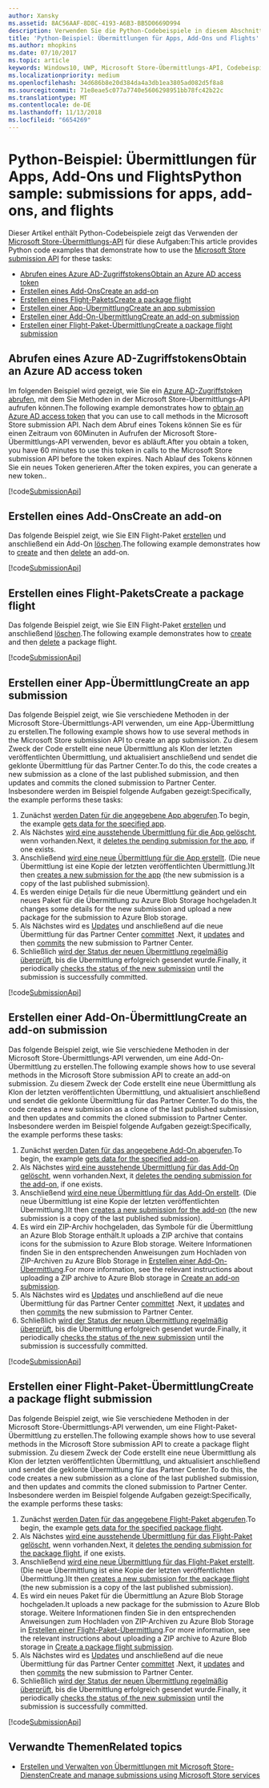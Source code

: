 ```yaml
---
author: Xansky
ms.assetid: 8AC56AAF-8D8C-4193-A6B3-BB5D0669D994
description: Verwenden Sie die Python-Codebeispiele in diesem Abschnitt, um mehr über die Verwendung der Microsoft Store-Übermittlungs-API zu erfahren.
title: 'Python-Beispiel: Übermittlungen für Apps, Add-Ons und Flights'
ms.author: mhopkins
ms.date: 07/10/2017
ms.topic: article
keywords: Windows10, UWP, Microsoft Store-Übermittlungs-API, Codebeispiele, Python
ms.localizationpriority: medium
ms.openlocfilehash: 34d686b8e20d384da4a3db1ea3805ad082d5f8a8
ms.sourcegitcommit: 71e8eae5c077a7740e5606298951bb78fc42b22c
ms.translationtype: MT
ms.contentlocale: de-DE
ms.lasthandoff: 11/13/2018
ms.locfileid: "6654269"
---
```

# <a name="python-sample-submissions-for-apps-add-ons-and-flights"></a><span data-ttu-id="27f99-104">Python-Beispiel: Übermittlungen für Apps, Add-Ons und Flights</span><span class="sxs-lookup"><span data-stu-id="27f99-104">Python sample: submissions for apps, add-ons, and flights</span></span>

<span data-ttu-id="27f99-105">Dieser Artikel enthält Python-Codebeispiele zeigt das Verwenden der [Microsoft Store-Übermittlungs-API](create-and-manage-submissions-using-windows-store-services.md) für diese Aufgaben:</span><span class="sxs-lookup"><span data-stu-id="27f99-105">This article provides Python code examples that demonstrate how to use the [Microsoft Store submission API](create-and-manage-submissions-using-windows-store-services.md) for these tasks:</span></span>

* [<span data-ttu-id="27f99-106">Abrufen eines Azure AD-Zugriffstokens</span><span class="sxs-lookup"><span data-stu-id="27f99-106">Obtain an Azure AD access token</span></span>](#token)
* [<span data-ttu-id="27f99-107">Erstellen eines Add-Ons</span><span class="sxs-lookup"><span data-stu-id="27f99-107">Create an add-on</span></span>](#create-add-on)
* [<span data-ttu-id="27f99-108">Erstellen eines Flight-Pakets</span><span class="sxs-lookup"><span data-stu-id="27f99-108">Create a package flight</span></span>](#create-package-flight)
* [<span data-ttu-id="27f99-109">Erstellen einer App-Übermittlung</span><span class="sxs-lookup"><span data-stu-id="27f99-109">Create an app submission</span></span>](#create-app-submission)
* [<span data-ttu-id="27f99-110">Erstellen einer Add-On-Übermittlung</span><span class="sxs-lookup"><span data-stu-id="27f99-110">Create an add-on submission</span></span>](#create-add-on-submission)
* [<span data-ttu-id="27f99-111">Erstellen einer Flight-Paket-Übermittlung</span><span class="sxs-lookup"><span data-stu-id="27f99-111">Create a package flight submission</span></span>](#create-flight-submission)

<span id="token" />

## <a name="obtain-an-azure-ad-access-token"></a><span data-ttu-id="27f99-112">Abrufen eines Azure AD-Zugriffstokens</span><span class="sxs-lookup"><span data-stu-id="27f99-112">Obtain an Azure AD access token</span></span>

<span data-ttu-id="27f99-113">Im folgenden Beispiel wird gezeigt, wie Sie ein [Azure AD-Zugriffstoken abrufen](create-and-manage-submissions-using-windows-store-services.md#obtain-an-azure-ad-access-token), mit dem Sie Methoden in der Microsoft Store-Übermittlungs-API aufrufen können.</span><span class="sxs-lookup"><span data-stu-id="27f99-113">The following example demonstrates how to [obtain an Azure AD access token](create-and-manage-submissions-using-windows-store-services.md#obtain-an-azure-ad-access-token) that you can use to call methods in the Microsoft Store submission API.</span></span> <span data-ttu-id="27f99-114">Nach dem Abruf eines Tokens können Sie es für einen Zeitraum von 60Minuten in Aufrufen der Microsoft Store-Übermittlungs-API verwenden, bevor es abläuft.</span><span class="sxs-lookup"><span data-stu-id="27f99-114">After you obtain a token, you have 60 minutes to use this token in calls to the Microsoft Store submission API before the token expires.</span></span> <span data-ttu-id="27f99-115">Nach Ablauf des Tokens können Sie ein neues Token generieren.</span><span class="sxs-lookup"><span data-stu-id="27f99-115">After the token expires, you can generate a new token..</span></span>

[!code[SubmissionApi](./code/StoreServicesExamples_Submission/python/Examples.py#L1-L20)]

<span id="create-add-on" />

## <a name="create-an-add-on"></a><span data-ttu-id="27f99-116">Erstellen eines Add-Ons</span><span class="sxs-lookup"><span data-stu-id="27f99-116">Create an add-on</span></span>

<span data-ttu-id="27f99-117">Das folgende Beispiel zeigt, wie Sie EIN Flight-Paket [erstellen](create-an-add-on.md) und anschließend ein Add-On [löschen](delete-an-add-on.md).</span><span class="sxs-lookup"><span data-stu-id="27f99-117">The following example demonstrates how to [create](create-an-add-on.md) and then [delete](delete-an-add-on.md) an add-on.</span></span>

[!code[SubmissionApi](./code/StoreServicesExamples_Submission/python/Examples.py#L26-L52)]

<span id="create-package-flight" />

## <a name="create-a-package-flight"></a><span data-ttu-id="27f99-118">Erstellen eines Flight-Pakets</span><span class="sxs-lookup"><span data-stu-id="27f99-118">Create a package flight</span></span>

<span data-ttu-id="27f99-119">Das folgende Beispiel zeigt, wie Sie EIN Flight-Paket [erstellen](create-a-flight.md) und anschließend [löschen](delete-a-flight.md).</span><span class="sxs-lookup"><span data-stu-id="27f99-119">The following example demonstrates how to [create](create-a-flight.md) and then [delete](delete-a-flight.md) a package flight.</span></span>

[!code[SubmissionApi](./code/StoreServicesExamples_Submission/python/Examples.py#L58-L87)]

<span id="create-app-submission" />

## <a name="create-an-app-submission"></a><span data-ttu-id="27f99-120">Erstellen einer App-Übermittlung</span><span class="sxs-lookup"><span data-stu-id="27f99-120">Create an app submission</span></span>

<span data-ttu-id="27f99-121">Das folgende Beispiel zeigt, wie Sie verschiedene Methoden in der Microsoft Store-Übermittlungs-API verwenden, um eine App-Übermittlung zu erstellen.</span><span class="sxs-lookup"><span data-stu-id="27f99-121">The following example shows how to use several methods in the Microsoft Store submission API to create an app submission.</span></span> <span data-ttu-id="27f99-122">Zu diesem Zweck der Code erstellt eine neue Übermittlung als Klon der letzten veröffentlichten Übermittlung, und aktualisiert anschließend und sendet die geklonte Übermittlung für das Partner Center.</span><span class="sxs-lookup"><span data-stu-id="27f99-122">To do this, the code creates a new submission as a clone of the last published submission, and then updates and commits the cloned submission to Partner Center.</span></span> <span data-ttu-id="27f99-123">Insbesondere werden im Beispiel folgende Aufgaben gezeigt:</span><span class="sxs-lookup"><span data-stu-id="27f99-123">Specifically, the example performs these tasks:</span></span>

1. <span data-ttu-id="27f99-124">Zunächst [werden Daten für die angegebene App abgerufen](get-an-app.md).</span><span class="sxs-lookup"><span data-stu-id="27f99-124">To begin, the example [gets data for the specified app](get-an-app.md).</span></span>
2. <span data-ttu-id="27f99-125">Als Nächstes [wird eine ausstehende Übermittlung für die App gelöscht](delete-an-app-submission.md), wenn vorhanden.</span><span class="sxs-lookup"><span data-stu-id="27f99-125">Next, it [deletes the pending submission for the app](delete-an-app-submission.md), if one exists.</span></span>
3. <span data-ttu-id="27f99-126">Anschließend [wird eine neue Übermittlung für die App erstellt](create-an-app-submission.md). (Die neue Übermittlung ist eine Kopie der letzten veröffentlichten Übermittlung.)</span><span class="sxs-lookup"><span data-stu-id="27f99-126">It then [creates a new submission for the app](create-an-app-submission.md) (the new submission is a copy of the last published submission).</span></span>
4. <span data-ttu-id="27f99-127">Es werden einige Details für die neue Übermittlung geändert und ein neues Paket für die Übermittlung zu Azure Blob Storage hochgeladen.</span><span class="sxs-lookup"><span data-stu-id="27f99-127">It changes some details for the new submission and upload a new package for the submission to Azure Blob storage.</span></span>
5. <span data-ttu-id="27f99-128">Als Nächstes wird es [Updates](update-an-app-submission.md) und anschließend auf die neue Übermittlung für das Partner Center [committet](commit-an-app-submission.md) .</span><span class="sxs-lookup"><span data-stu-id="27f99-128">Next, it [updates](update-an-app-submission.md) and then [commits](commit-an-app-submission.md) the new submission to Partner Center.</span></span>
6. <span data-ttu-id="27f99-129">Schließlich [wird der Status der neuen Übermittlung regelmäßig überprüft](get-status-for-an-app-submission.md), bis die Übermittlung erfolgreich gesendet wurde.</span><span class="sxs-lookup"><span data-stu-id="27f99-129">Finally, it periodically [checks the status of the new submission](get-status-for-an-app-submission.md) until the submission is successfully committed.</span></span>

[!code[SubmissionApi](./code/StoreServicesExamples_Submission/python/Examples.py#L93-L166)]

<span id="create-add-on-submission" />

## <a name="create-an-add-on-submission"></a><span data-ttu-id="27f99-130">Erstellen einer Add-On-Übermittlung</span><span class="sxs-lookup"><span data-stu-id="27f99-130">Create an add-on submission</span></span>

<span data-ttu-id="27f99-131">Das folgende Beispiel zeigt, wie Sie verschiedene Methoden in der Microsoft Store-Übermittlungs-API verwenden, um eine Add-On-Übermittlung zu erstellen.</span><span class="sxs-lookup"><span data-stu-id="27f99-131">The following example shows how to use several methods in the Microsoft Store submission API to create an add-on submission.</span></span> <span data-ttu-id="27f99-132">Zu diesem Zweck der Code erstellt eine neue Übermittlung als Klon der letzten veröffentlichten Übermittlung, und aktualisiert anschließend und sendet die geklonte Übermittlung für das Partner Center.</span><span class="sxs-lookup"><span data-stu-id="27f99-132">To do this, the code creates a new submission as a clone of the last published submission, and then updates and commits the cloned submission to Partner Center.</span></span> <span data-ttu-id="27f99-133">Insbesondere werden im Beispiel folgende Aufgaben gezeigt:</span><span class="sxs-lookup"><span data-stu-id="27f99-133">Specifically, the example performs these tasks:</span></span>

1. <span data-ttu-id="27f99-134">Zunächst [werden Daten für das angegebene Add-On abgerufen](get-an-add-on.md).</span><span class="sxs-lookup"><span data-stu-id="27f99-134">To begin, the example [gets data for the specified add-on](get-an-add-on.md).</span></span>
2. <span data-ttu-id="27f99-135">Als Nächstes [wird eine ausstehende Übermittlung für das Add-On gelöscht](delete-an-add-on-submission.md), wenn vorhanden.</span><span class="sxs-lookup"><span data-stu-id="27f99-135">Next, it [deletes the pending submission for the add-on](delete-an-add-on-submission.md), if one exists.</span></span>
3. <span data-ttu-id="27f99-136">Anschließend [wird eine neue Übermittlung für das Add-On erstellt](create-an-add-on-submission.md). (Die neue Übermittlung ist eine Kopie der letzten veröffentlichten Übermittlung.)</span><span class="sxs-lookup"><span data-stu-id="27f99-136">It then [creates a new submission for the add-on](create-an-add-on-submission.md) (the new submission is a copy of the last published submission).</span></span>
4. <span data-ttu-id="27f99-137">Es wird ein ZIP-Archiv hochgeladen, das Symbole für die Übermittlung an Azure Blob Storage enthält.</span><span class="sxs-lookup"><span data-stu-id="27f99-137">It uploads a ZIP archive that contains icons for the submission to Azure Blob storage.</span></span> <span data-ttu-id="27f99-138">Weitere Informationen finden Sie in den entsprechenden Anweisungen zum Hochladen von ZIP-Archiven zu Azure Blob Storage in [Erstellen einer Add-On-Übermittlung](manage-add-on-submissions.md#create-an-add-on-submission).</span><span class="sxs-lookup"><span data-stu-id="27f99-138">For more information, see the relevant instructions about uploading a ZIP archive to Azure Blob storage in [Create an add-on submission](manage-add-on-submissions.md#create-an-add-on-submission).</span></span>
5. <span data-ttu-id="27f99-139">Als Nächstes wird es [Updates](update-an-add-on-submission.md) und anschließend auf die neue Übermittlung für das Partner Center [committet](commit-an-add-on-submission.md) .</span><span class="sxs-lookup"><span data-stu-id="27f99-139">Next, it [updates](update-an-add-on-submission.md) and then [commits](commit-an-add-on-submission.md) the new submission to Partner Center.</span></span>
6. <span data-ttu-id="27f99-140">Schließlich [wird der Status der neuen Übermittlung regelmäßig überprüft](get-status-for-an-add-on-submission.md), bis die Übermittlung erfolgreich gesendet wurde.</span><span class="sxs-lookup"><span data-stu-id="27f99-140">Finally, it periodically [checks the status of the new submission](get-status-for-an-add-on-submission.md) until the submission is successfully committed.</span></span>

[!code[SubmissionApi](./code/StoreServicesExamples_Submission/python/Examples.py#L172-L245)]

<span id="create-flight-submission" />

## <a name="create-a-package-flight-submission"></a><span data-ttu-id="27f99-141">Erstellen einer Flight-Paket-Übermittlung</span><span class="sxs-lookup"><span data-stu-id="27f99-141">Create a package flight submission</span></span>

<span data-ttu-id="27f99-142">Das folgende Beispiel zeigt, wie Sie verschiedene Methoden in der Microsoft Store-Übermittlungs-API verwenden, um eine Flight-Paket-Übermittlung zu erstellen.</span><span class="sxs-lookup"><span data-stu-id="27f99-142">The following example shows how to use several methods in the Microsoft Store submission API to create a package flight submission.</span></span> <span data-ttu-id="27f99-143">Zu diesem Zweck der Code erstellt eine neue Übermittlung als Klon der letzten veröffentlichten Übermittlung, und aktualisiert anschließend und sendet die geklonte Übermittlung für das Partner Center.</span><span class="sxs-lookup"><span data-stu-id="27f99-143">To do this, the code creates a new submission as a clone of the last published submission, and then updates and commits the cloned submission to Partner Center.</span></span> <span data-ttu-id="27f99-144">Insbesondere werden im Beispiel folgende Aufgaben gezeigt:</span><span class="sxs-lookup"><span data-stu-id="27f99-144">Specifically, the example performs these tasks:</span></span>

1. <span data-ttu-id="27f99-145">Zunächst [werden Daten für das angegebene Flight-Paket abgerufen](get-a-flight.md).</span><span class="sxs-lookup"><span data-stu-id="27f99-145">To begin, the example [gets data for the specified package flight](get-a-flight.md).</span></span>
2. <span data-ttu-id="27f99-146">Als Nächstes [wird eine ausstehende Übermittlung für das Flight-Paket gelöscht](delete-a-flight-submission.md), wenn vorhanden.</span><span class="sxs-lookup"><span data-stu-id="27f99-146">Next, it [deletes the pending submission for the package flight](delete-a-flight-submission.md), if one exists.</span></span>
3. <span data-ttu-id="27f99-147">Anschließend [wird eine neue Übermittlung für das Flight-Paket erstellt](create-a-flight-submission.md). (Die neue Übermittlung ist eine Kopie der letzten veröffentlichten Übermittlung.)</span><span class="sxs-lookup"><span data-stu-id="27f99-147">It then [creates a new submission for the package flight](create-a-flight-submission.md) (the new submission is a copy of the last published submission).</span></span>
4. <span data-ttu-id="27f99-148">Es wird ein neues Paket für die Übermittlung an Azure Blob Storage hochgeladen.</span><span class="sxs-lookup"><span data-stu-id="27f99-148">It uploads a new package for the submission to Azure Blob storage.</span></span> <span data-ttu-id="27f99-149">Weitere Informationen finden Sie in den entsprechenden Anweisungen zum Hochladen von ZIP-Archiven zu Azure Blob Storage in [Erstellen einer Flight-Paket-Übermittlung](manage-flight-submissions.md#create-a-package-flight-submission).</span><span class="sxs-lookup"><span data-stu-id="27f99-149">For more information, see the relevant instructions about uploading a ZIP archive to Azure Blob storage in [Create a package flight submission](manage-flight-submissions.md#create-a-package-flight-submission).</span></span>
5. <span data-ttu-id="27f99-150">Als Nächstes wird es [Updates](update-a-flight-submission.md) und anschließend auf die neue Übermittlung für das Partner Center [committet](commit-a-flight-submission.md) .</span><span class="sxs-lookup"><span data-stu-id="27f99-150">Next, it [updates](update-a-flight-submission.md) and then [commits](commit-a-flight-submission.md) the new submission to Partner Center.</span></span>
6. <span data-ttu-id="27f99-151">Schließlich [wird der Status der neuen Übermittlung regelmäßig überprüft](get-status-for-a-flight-submission.md), bis die Übermittlung erfolgreich gesendet wurde.</span><span class="sxs-lookup"><span data-stu-id="27f99-151">Finally, it periodically [checks the status of the new submission](get-status-for-a-flight-submission.md) until the submission is successfully committed.</span></span>

[!code[SubmissionApi](./code/StoreServicesExamples_Submission/python/Examples.py#L251-L325)]

## <a name="related-topics"></a><span data-ttu-id="27f99-152">Verwandte Themen</span><span class="sxs-lookup"><span data-stu-id="27f99-152">Related topics</span></span>

* [<span data-ttu-id="27f99-153">Erstellen und Verwalten von Übermittlungen mit Microsoft Store-Diensten</span><span class="sxs-lookup"><span data-stu-id="27f99-153">Create and manage submissions using Microsoft Store services</span></span>](create-and-manage-submissions-using-windows-store-services.md)
